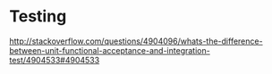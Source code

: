 # Testing

http://stackoverflow.com/questions/4904096/whats-the-difference-between-unit-functional-acceptance-and-integration-test/4904533#4904533

